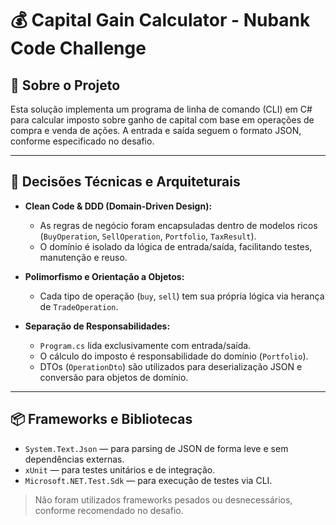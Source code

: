 # 💰 Capital Gain Calculator - Nubank Code Challenge

## 📌 Sobre o Projeto

Esta solução implementa um programa de linha de comando (CLI) em C# para calcular imposto sobre ganho de capital com base em operações de compra e venda de ações. A entrada e saída seguem o formato JSON, conforme especificado no desafio.

---

## 🧠 Decisões Técnicas e Arquiteturais

- **Clean Code & DDD (Domain-Driven Design):**
  - As regras de negócio foram encapsuladas dentro de modelos ricos (`BuyOperation`, `SellOperation`, `Portfolio`, `TaxResult`).
  - O domínio é isolado da lógica de entrada/saída, facilitando testes, manutenção e reuso.
  
- **Polimorfismo e Orientação a Objetos:**
  - Cada tipo de operação (`buy`, `sell`) tem sua própria lógica via herança de `TradeOperation`.

- **Separação de Responsabilidades:**
  - `Program.cs` lida exclusivamente com entrada/saída.
  - O cálculo do imposto é responsabilidade do domínio (`Portfolio`).
  - DTOs (`OperationDto`) são utilizados para deserialização JSON e conversão para objetos de domínio.

---

## 📦 Frameworks e Bibliotecas

- `System.Text.Json` — para parsing de JSON de forma leve e sem dependências externas.
- `xUnit` — para testes unitários e de integração.
- `Microsoft.NET.Test.Sdk` — para execução de testes via CLI.

> Não foram utilizados frameworks pesados ou desnecessários, conforme recomendado no desafio.